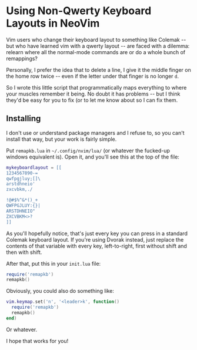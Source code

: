 # Using Non-Qwerty Keyboard Layouts in NeoVim

Vim users who change their keyboard layout to something like
Colemak -- but who have learned vim with a qwerty layout -- are
faced with a dilemma: relearn where all the normal-mode commands
are or do a whole bunch of remappings?

Personally, I prefer the idea that to delete a line, I give it
the middle finger on the home row twice -- even if the letter
under that finger is no longer `d`.

So I wrote this little script that programmatically maps
everything to where your muscles remember it being. No doubt it
has problems -- but I think they'd be easy for you to fix (or to
let me know about so I can fix them.

## Installing

I don't use or understand package managers and I refuse to, so
you can't install that way, but your work is fairly simple.

Put `remapkb.lua` in `~/.config/nvim/lua/` (or whatever the
fucked-up windows equivalent is). Open it, and you'll see this at
the top of the file:

```lua
mykeyboardlayout = [[
1234567890-=
qwfpgjluy;[]\
arstdhneio'
zxcvbkm,./

!@#$%^&*()_+
QWFPGJLUY:{}|
ARSTDHNEIO"
ZXCVBKM<>?
]]
```

As you'll hopefully notice, that's just every key you can press
in a standard Colemak keyboard layout. If you're using Dvorak
instead, just replace the contents of that variable with every
key, left-to-right, first without shift and then with shift.

After that, put this in your `init.lua` file:

```lua
require('remapkb')
remapkb()
```

Obviously, you could also do something like:

```lua
vim.keymap.set('n', '<leader>k', function()
  require('remapkb')
  remapkb()
end)
```

Or whatever.

I hope that works for you!
